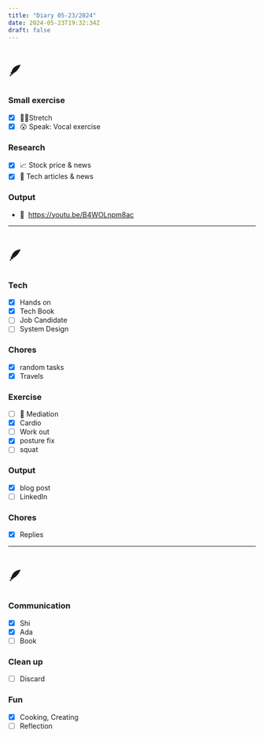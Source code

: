 ```yaml
---
title: "Diary 05-23/2024"  
date: 2024-05-23T19:32:34Z
draft: false
---
```


# 🪶

### Small exercise

- [x]  🧎‍♀️Stretch
- [x]  😮 Speak: Vocal exercise

### Research

- [x]  📈 Stock price & news
- [x]  👾 Tech articles & news

### Output

- 🎥  https://youtu.be/B4WOLnpm8ac

---

# 🪶

### Tech

- [x]  Hands on
- [x]  Tech Book
- [ ]  Job Candidate
- [ ]  System Design

### Chores

- [x]  random tasks
- [x]  Travels

### Exercise

- [ ]  🧘 Mediation
- [x]  Cardio
- [ ]  Work out
- [x]  posture fix
- [ ]  squat

### Output

- [x]  blog post
- [ ]  LinkedIn

### Chores

- [x]  Replies

---

# 🪶

### Communication

- [x]  Shi
- [x]  Ada
- [ ]  Book

### Clean up

- [ ]  Discard

### Fun

- [x]  Cooking, Creating
- [ ]  Reflection